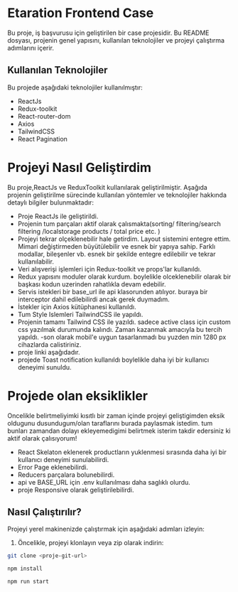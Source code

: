 # Etaration Frontend Case

Bu proje, iş başvurusu için geliştirilen bir case projesidir. Bu README dosyası, projenin genel yapısını, kullanılan teknolojiler ve projeyi çalıştırma adımlarını içerir.

## Kullanılan Teknolojiler

Bu projede aşağıdaki teknolojiler kullanılmıştır:

- ReactJs
- Redux-toolkit
- React-router-dom
- Axios
- TailwindCSS
- React Pagination

# Projeyi Nasıl Geliştirdim

Bu proje,ReactJs ve ReduxToolkit kullanılarak geliştirilmiştir. Aşağıda projenin geliştirilme sürecinde kullanılan yöntemler ve teknolojiler hakkında detaylı bilgiler bulunmaktadır:

- Proje ReactJs ile geliştirildi.
- Projenin tum parçaları aktif olarak çalısmakta(sorting/ filtering/search filtering /localstorage products / total price etc. )
- Projeyi tekrar olçeklenebilir hale getirdim. Layout sistemini entegre ettim. Mimari değiştirmeden büyütülebilir ve esnek bir yapıya sahip. Farklı modallar, bileşenler vb. esnek bir şekilde entegre edilebilir ve tekrar kullanılabilir.
- Veri alışverişi işlemleri için Redux-toolkit ve props'lar kullanıldı.
- Redux yapısını moduler olarak kurdum. boylelikle olceklenebilir olarak bir başkası kodun uzerinden rahatlıkla devam edebilir. 
- Servis istekleri bir base_url ile api klasorunden atılıyor. buraya bir interceptor dahil edilebilirdi ancak gerek duymadım.
- İstekler için Axios kütüphanesi kullanıldı.
- Tum Style Islemleri TailwindCSS ile yapıldı. 
- Projenin tamamı Tailwind CSS ile yazıldı. sadece active class için custom css yazılmak durumunda kalındı. Zaman kazanmak amacıyla bu tercih yapıldı.
-son olarak mobil'e uygun tasarlanmadı bu yuzden min 1280 px cihazlarda calistiriniz.
- proje linki aşağıdadır.
- projede Toast notification kullanıldı boylelikle daha iyi bir kullanıcı deneyimi sunuldu.


# Projede olan eksiklikler

Oncelikle belirtmeliyimki kısıtlı bir zaman içinde projeyi geliştigimden eksik oldugunu dusundugum/olan taraflarını burada paylasmak istedim. tum bunları zamandan dolayı ekleyemedigimi belirtmek isterim takdir edersiniz ki aktif olarak çalısıyorum! 

- React Skelaton eklenerek productların yuklenmesi sırasında daha iyi bir kullanıcı deneyimi sunulabilirdi.
- Error Page eklenebilirdi.
- Reducers parçalara bolunebilirdi.
- api ve BASE_URL için .env kullanılması daha saglıklı olurdu. 
- proje Responsive olarak geliştirilebilirdi.

## Nasıl Çalıştırılır?

Projeyi yerel makinenizde çalıştırmak için aşağıdaki adımları izleyin:

1. Öncelikle, projeyi klonlayın veya zip olarak indirin:

```bash
git clone <proje-git-url>

npm install

npm run start
```
